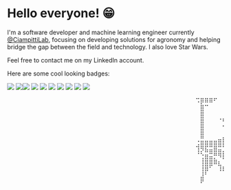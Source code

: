 <h1>Hello everyone! 😁</h1>

I'm a software developer and machine learning engineer currently [@CiampittiLab](https://ciampittilab.wixsite.com/ciampitti-lab), focusing on developing solutions for agronomy and helping bridge the gap between the field and technology. I also love Star Wars. 

Feel free to contact me on my LinkedIn account.

Here are some cool looking badges:
<!-- Refactor this later -->
<img src="https://img.shields.io/badge/NeoVim-%2357A143.svg?&style=for-the-badge&logo=neovim&logoColor=white" /> <img src="https://img.shields.io/badge/Python-FFD43B?style=for-the-badge&logo=python&logoColor=blue" /><img src="	https://img.shields.io/badge/PyTorch-EE4C2C?style=for-the-badge&logo=pytorch&logoColor=white" /> <img src="https://img.shields.io/badge/TensorFlow-FF6F00?style=for-the-badge&logo=TensorFlow&logoColor=white" /> <img src="https://img.shields.io/badge/Numpy-777BB4?style=for-the-badge&logo=numpy&logoColor=white" /> <img src="https://img.shields.io/badge/Pandas-2C2D72?style=for-the-badge&logo=pandas&logoColor=white" /> <img src="https://img.shields.io/badge/C-00599C?style=for-the-badge&logo=c&logoColor=white" /> <img src="https://img.shields.io/badge/Rust-black?style=for-the-badge&logo=rust&logoColor=#E57324" /> <img src="https://img.shields.io/badge/TypeScript-007ACC?style=for-the-badge&logo=typescript&logoColor=white" /> <img src="https://img.shields.io/badge/Lua-2C2D72?style=for-the-badge&logo=lua&logoColor=white
" />


<p align="center">
<pre>
                                                    ⠩⡿⠿⠿⠋ 
                                                    ⠀⣿⠉⠀⠀⠀⠀⠀⠀⠀⠀⠀⠀⠀⠀⠀⠀⠀⠀⠀⠀⠀⠀⠀
                                                    ⠀⣿⠀⠀⠀⠀⢀⣀⣤⣤⣤⣤⣤⣀⡀⠀⠀⠀⠀⠀⠀⠀⠀⠀
                                                    ⠀⣿⠀⠀⠀⠈⢛⣿⣿⣿⣿⣿⣿⣿⣿⣷⣄⠀⠀⠀⠀⠀⠀⠀
                                                    ⠀⣿⠀⠀⠀⠀⠁⣿⣿⣿⣿⣿⣿⣿⣿⣿⣿⣧⠀⠀⠀⠀⠀⠀
                                                    ⠀⣿⠀⠀⠀⠀⣀⣴⣟⣿⣿⣿⣿⣿⣿⣿⣿⣿⡂⠀⠀⠀⠀⠀
                                                    ⢐⣶⣶⣶⣶⣿⣿⣿⣿⣿⣿⣟⣻⣿⣿⣿⣟⡛⡶⠤⠤⠀⠀⠀
                                                    ⢹⡻⣯⣭⣿⣭⣉⣉⣉⣉⠉⠉⠉⠉⠉⣉⣉⣭⣭⣅⣀⣤⣤⡀
                                                    ⠈⢑⣶⣭⡛⠻⣿⣿⡇⠀⠀⠀⣶⡿⠿⠟⣛⣃⣒⡛⠛⠁⠀⠀
                                                    ⠀⢸⣿⣿⠿⣆⢸⣿⡇⠀⠀⠀⣿⣿⢠⡾⠿⣿⣿⡇⠀⠀⠀⠀
                                                    ⠀⢸⡿⠁⠀⠸⠟⣿⡇⠀⠀⠀⣿⡇⡾⠀⠀⠘⠿⣇⠀⠀⠀⠀
                                                    ⠀⣼⠁⠀⠀⠀⠰⢿⡇⠀⠀⠀⣿⠋⠀⠀⠀⠀⠈⠛⠀⠀⠀⠀
                                                    ⠀⠋⠀⠀⠀⠀⠀⢺⡇⠀⠀⠀⣿⠀⠀⠀⠀⠀⠀⠀⠀⠀⠀⠀
                                                    ⠀⠀⠀⠀⠀⠀⠀⢸⣷⣤⣀⣠⡿⠀⠀⠀⠀⠀⠀⠀⠀⠀⠀⠀
                                                    ⠀⠀⠀⠀⠀⠀⠀⢸⢿⢻⣿⣿⣷⠂⠀⠀⠀⠀⠀⠀⠀⠀⠀⠀
                                                    ⠀⠀⠀⠀⠀⠀⠀⠸⠸⢸⣿⣿⡟⠀⠀⠀⠀⠀⠀⠀⠀⠀⠀⠀
                                                    ⠀⠀⠀⠀⠀⠀⠀⠀⠀⢸⣿⣿⡇⠀⠀⠀⠀⠀⠀⠀⠀⠀⠀⠀
                                                    ⠀⠀⠀⠀⠀⠀⠀⠀⠀⠸⢿⠛⡇⠀⠀⠀⠀⠀⠀⠀⠀⠀⠀⠀
</pre>
</p>

